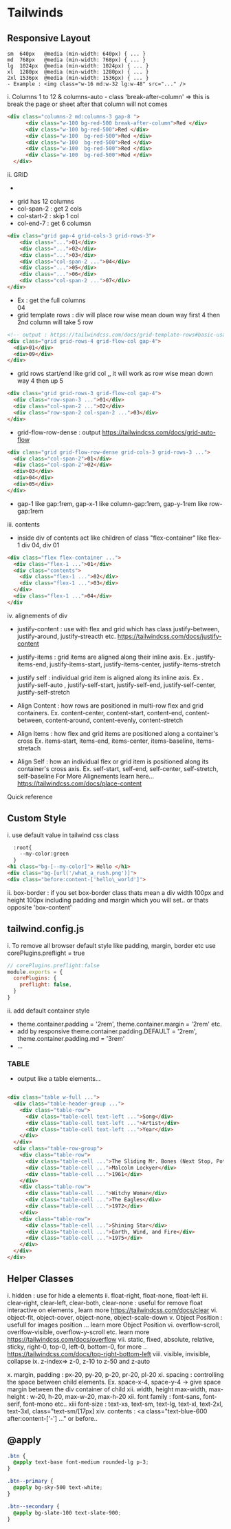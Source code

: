 # Tailwinds
## Responsive Layout
    sm	640px	@media (min-width: 640px) { ... }
    md	768px	@media (min-width: 768px) { ... }
    lg	1024px	@media (min-width: 1024px) { ... }
    xl	1280px	@media (min-width: 1280px) { ... }
    2xl	1536px	@media (min-width: 1536px) { ... }
    - Example : <img class="w-16 md:w-32 lg:w-48" src="..." />
i. Columns 1 to 12 & columns-auto 
    - class 'break-after-column' => this is break the page or sheet after that column will not comes
```html
<div class="columns-2 md:columns-3 gap-8 ">
      <div class="w-100 bg-red-500 break-after-column">Red </div> 
      <div class="w-100 bg-red-500">Red </div>
      <div class="w-100  bg-red-500">Red </div>
      <div class="w-100  bg-red-500">Red </div>
      <div class="w-100  bg-red-500">Red </div>
      <div class="w-100  bg-red-500">Red </div>
  </div>
```
ii. GRID 
  - <div class="grid gap-4 grid-cols-3 grid-rows-3"></div>
  - grid has 12 columns
  - col-span-2 : get 2 cols 
  - col-start-2 : skip 1 col 
  - col-end-7 : get 6 columsn
  ```html
  <div class="grid gap-4 grid-cols-3 grid-rows-3">
      <div class="...">01</div>
      <div class="...">02</div>
      <div class="...">03</div>
      <div class="col-span-2 ...">04</div>
      <div class="...">05</div>
      <div class="...">06</div>
      <div class="col-span-2 ...">07</div>
  </div>
  ```
  - Ex : get the full columns <div class="grid grid-cols-6 gap-4"><div class="col-start-1 col-end-7 ...">04</div></div>
  - grid template rows : div will place row wise mean down way first 4 then 2nd column will take 5 row
  ```html
  <!-- output : https://tailwindcss.com/docs/grid-template-rows#basic-usage -->
  <div class="grid grid-rows-4 grid-flow-col gap-4">
    <div>01</div>
    <div>09</div>
  </div>
  ```
  - grid rows start/end like grid col ,, it will work as row wise mean down way  4 then up 5
  ```html
  <div class="grid grid-rows-3 grid-flow-col gap-4">
    <div class="row-span-3 ...">01</div>
    <div class="col-span-2 ...">02</div>
    <div class="row-span-2 col-span-2 ...">03</div>
  </div>
  ```
  - grid-flow-row-dense : output https://tailwindcss.com/docs/grid-auto-flow 
  ```html
  <div class="grid grid-flow-row-dense grid-cols-3 grid-rows-3 ...">
    <div class="col-span-2">01</div>
    <div class="col-span-2">02</div>
    <div>03</div>
    <div>04</div>
    <div>05</div>
  </div>
  ```
  - gap-1 like gap:1rem, gap-x-1 like column-gap:1rem, gap-y-1rem like row-gap:1rem
  
iii. contents
  - inside div of contents act like children of class "flex-container" like flex-1 div 04, div 01  
  ```html
  <div class="flex flex-container ...">
    <div class="flex-1 ...">01</div>
    <div class="contents">
      <div class="flex-1 ...">02</div>
      <div class="flex-1 ...">03</div>
    </div>
    <div class="flex-1 ...">04</div>
  </div
  ```

iv. alignements of div
 - justify-content : use with flex and grid which has class justify-between, justify-around, justify-streacth etc. https://tailwindcss.com/docs/justify-content
 
 - justify-items : grid items are aligned along their inline axis.
    Ex . justify-items-end, justify-items-start, justify-items-center, justify-items-stretch
  
  - justify self : individual grid item is aligned along its inline axis.
    Ex . justify-self-auto	, justify-self-start, justify-self-end, justify-self-center, justify-self-stretch

  - Align Content : how rows are positioned in multi-row flex and grid containers.
    Ex. 		content-center, content-start, content-end, content-between, content-around, content-evenly, content-stretch 
  
  - Align Items :  how flex and grid items are positioned along a container's cross
    Ex. 		items-start, items-end, items-center, items-baseline, items-stretach

  - Align Self : how an individual flex or grid item is positioned along its container's cross axis.
    Ex. self-start, self-end, self-center, self-stretch, self-baseline
   For More Alignements learn here... https://tailwindcss.com/docs/place-content


Quick reference
				
## Custom Style
  i. use default value in tailwind css class
  ```html
    :root{
      --my-color:green
    }
  <h1 class="bg-[--my-color]"> Hello </h1> 
  <div class="bg-[url('/what_a_rush.png')]">
  <div class="before:content-['hello\_world']">
  ```
  ii. box-border  : if you set box-border class thats mean a div width 100px and height 100px including padding and margin which you will set..  or thats opposite 'box-content'


## tailwind.config.js
i. To remove all browser default style like padding, margin, border etc use corePlugins.preflight = true
```js
// corePlugins.preflight:false
module.exports = {
  corePlugins: {
    preflight: false, 
  }
}
```
ii. add default container style 
  - theme.container.padding = '2rem', theme.container.margin = '2rem' etc.
  - add by responsive theme.container.padding.DEFAULT = '2rem', theme.container.padding.md = '3rem'
  - <div class="container bg-red-500 text-light ">...</div>


### TABLE 
- output like a table  elements...
```html

<div class="table w-full ...">
  <div class="table-header-group ...">
    <div class="table-row">
      <div class="table-cell text-left ...">Song</div>
      <div class="table-cell text-left ...">Artist</div>
      <div class="table-cell text-left ...">Year</div>
    </div>
  </div>
  <div class="table-row-group">
    <div class="table-row">
      <div class="table-cell ...">The Sliding Mr. Bones (Next Stop, Pottersville)</div>
      <div class="table-cell ...">Malcolm Lockyer</div>
      <div class="table-cell ...">1961</div>
    </div>
    <div class="table-row">
      <div class="table-cell ...">Witchy Woman</div>
      <div class="table-cell ...">The Eagles</div>
      <div class="table-cell ...">1972</div>
    </div>
    <div class="table-row">
      <div class="table-cell ...">Shining Star</div>
      <div class="table-cell ...">Earth, Wind, and Fire</div>
      <div class="table-cell ...">1975</div>
    </div>
  </div>
</div>
```

## Helper Classes
i. hidden : use for hide a elements
ii. float-right, float-none, float-left 
iii. clear-right, clear-left, clear-both, clear-none : useful for remove float interactive on elements , learn more https://tailwindcss.com/docs/clear
vi. object-fit, object-cover, object-none, object-scale-down
v. Object Position : usefull for images position ... learn more Object Position
vi. overflow-scroll, overlfow-visible, overflow-y-scroll etc. learn more https://tailwindcss.com/docs/overflow
vii. static, fixed, absolute, relative, sticky, right-0, top-0, left-0, bottom-0, for more .. https://tailwindcss.com/docs/top-right-bottom-left
viii.  visible, invisible, collapse 
ix. z-index=> z-0, z-10 to z-50 and z-auto 

x. margin, padding : px-20, py-20, p-20, pr-20, pl-20 
xi. spacing :  controlling the space between child elements.
  Ex. space-x-4, space-y-4 -> give space margin between the div container of child
xii. width, height max-width, max-height : w-20, h-20, max-w-20, max-h-20
xii. font family : font-sans, font-serif, font-mono etc..
xiii font-size : text-xs, text-sm, text-lg, text-xl, text-2xl, text-3xl, class="text-sm/[17px]
xiv.  contents : <a class="text-blue-600 after:content-['-'] ..."  or before..


## @apply 
```css
.btn {
  @apply text-base font-medium rounded-lg p-3;
}

.btn--primary {
  @apply bg-sky-500 text-white;
}

.btn--secondary {
  @apply bg-slate-100 text-slate-900;
}

```